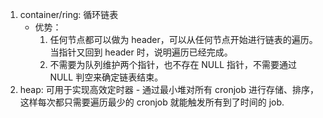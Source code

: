 
1. container/ring: 循环链表
    - 优势：
        1. 任何节点都可以做为 header，可以从任何节点开始进行链表的遍历。当指针又回到 header 时，说明遍历已经完成。
        2. 不需要为队列维护两个指针，也不存在 NULL 指针，不需要通过 NULL 判空来确定链表结束。
1. heap: 可用于实现高效定时器 - 通过最小堆对所有 cronjob 进行存储、排序，这样每次都只需要遍历最少的 cronjob 就能触发所有到了时间的 job.


